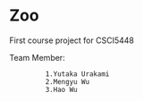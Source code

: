 # Zoo
First course project for CSCI5448

Team Member: 
             
             1.Yutaka Urakami
             2.Mengyu Wu
             3.Hao Wu 
             
